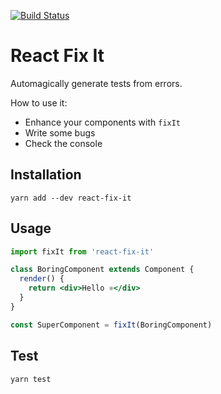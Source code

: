 [![Build Status](https://travis-ci.org/MicheleBertoli/react-fix-it.svg?branch=master)](https://travis-ci.org/MicheleBertoli/react-fix-it)

# React Fix It
Automagically generate tests from errors.

How to use it:

- Enhance your components with `fixIt`
- Write some bugs
- Check the console

## Installation

```
yarn add --dev react-fix-it
```

## Usage

```jsx
import fixIt from 'react-fix-it'

class BoringComponent extends Component {
  render() {
    return <div>Hello ⚛</div>
  }
}

const SuperComponent = fixIt(BoringComponent)
```

## Test

```
yarn test
```
